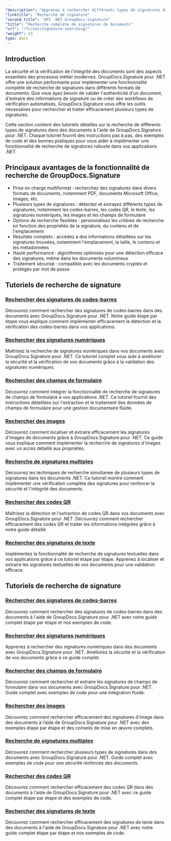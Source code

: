 ```yaml
---
"description": "Apprenez à rechercher différents types de signatures dans des documents .NET avec GroupDocs.Signature. Tutoriels complets pour la recherche de signatures de codes-barres, numériques, textuelles, QR codes, d'images et de champs de formulaire."
"linktitle": "Recherche de signature"
"second_title": "API .NET GroupDocs.Signature"
"title": "Recherche complète de signatures de documents"
"url": "/fr/net/signature-searching/"
"weight": 23
type: docs
---
```

## Introduction

La sécurité et la vérification de l'intégrité des documents sont des aspects essentiels des processus métier modernes. GroupDocs.Signature pour .NET offre une solution performante pour implémenter une fonctionnalité complète de recherche de signatures dans différents formats de documents. Que vous ayez besoin de valider l'authenticité d'un document, d'extraire des informations de signature ou de créer des workflows de vérification automatisés, GroupDocs.Signature vous offre les outils nécessaires pour rechercher et traiter efficacement plusieurs types de signatures.

Cette section contient des tutoriels détaillés sur la recherche de différents types de signatures dans des documents à l'aide de GroupDocs.Signature pour .NET. Chaque tutoriel fournit des instructions pas à pas, des exemples de code et des bonnes pratiques pour vous aider à implémenter une fonctionnalité de recherche de signatures robuste dans vos applications .NET.

## Principaux avantages de la fonctionnalité de recherche de GroupDocs.Signature

- Prise en charge multiformat : recherchez des signatures dans divers formats de documents, notamment PDF, documents Microsoft Office, images, etc.
- Plusieurs types de signatures : détectez et extrayez différents types de signatures, notamment les codes-barres, les codes QR, le texte, les signatures numériques, les images et les champs de formulaire
- Options de recherche flexibles : personnalisez les critères de recherche en fonction des propriétés de la signature, du contenu et de l'emplacement
- Résultats complets : accédez à des informations détaillées sur les signatures trouvées, notamment l'emplacement, la taille, le contenu et les métadonnées
- Haute performance : algorithmes optimisés pour une détection efficace des signatures, même dans les documents volumineux
- Traitement sécurisé : compatible avec les documents cryptés et protégés par mot de passe

## Tutoriels de recherche de signature

### [Rechercher des signatures de codes-barres](./search-for-barcode/)
Découvrez comment rechercher des signatures de codes-barres dans des documents avec GroupDocs.Signature pour .NET. Notre guide étape par étape vous explique comment implémenter efficacement la détection et la vérification des codes-barres dans vos applications.

### [Rechercher des signatures numériques](./search-for-digital-signatures/)
Maîtrisez la recherche de signatures numériques dans vos documents avec GroupDocs.Signature pour .NET. Ce tutoriel complet vous aide à améliorer la sécurité et la vérification de vos documents grâce à la validation des signatures numériques.

### [Rechercher des champs de formulaire](./search-for-form-fields/)
Découvrez comment intégrer la fonctionnalité de recherche de signatures de champs de formulaire à vos applications .NET. Ce tutoriel fournit des instructions détaillées sur l'extraction et le traitement des données de champs de formulaire pour une gestion documentaire fluide.

### [Rechercher des images](./search-for-images/)
Découvrez comment localiser et extraire efficacement les signatures d'images de documents grâce à GroupDocs.Signature pour .NET. Ce guide vous explique comment implémenter la recherche de signatures d'images avec un accès détaillé aux propriétés.

### [Recherche de signatures multiples](./search-for-multiple-signatures/)
Découvrez les techniques de recherche simultanée de plusieurs types de signatures dans les documents .NET. Ce tutoriel montre comment implémenter une vérification complète des signatures pour renforcer la sécurité et l'intégrité des documents.

### [Rechercher des codes QR](./search-for-qr-codes/)
Maîtrisez la détection et l'extraction de codes QR dans vos documents avec GroupDocs.Signature pour .NET. Découvrez comment rechercher efficacement des codes QR et traiter les informations intégrées grâce à notre guide détaillé.

### [Rechercher des signatures de texte](./search-for-text-signatures/)
Implémentez la fonctionnalité de recherche de signatures textuelles dans vos applications grâce à ce tutoriel étape par étape. Apprenez à localiser et extraire les signatures textuelles de vos documents pour une validation efficace.

## Tutoriels de recherche de signature
### [Rechercher des signatures de codes-barres](./search-for-barcode/)
Découvrez comment rechercher des signatures de codes-barres dans des documents à l'aide de GroupDocs.Signature pour .NET avec notre guide complet étape par étape et nos exemples de code.

### [Rechercher des signatures numériques](./search-for-digital-signatures/)
Apprenez à rechercher des signatures numériques dans des documents avec GroupDocs.Signature pour .NET. Améliorez la sécurité et la vérification de vos documents grâce à ce guide complet.

### [Rechercher des champs de formulaire](./search-for-form-fields/)
Découvrez comment rechercher et extraire les signatures de champs de formulaire dans vos documents avec GroupDocs.Signature pour .NET. Guide complet avec exemples de code pour une intégration fluide.

### [Rechercher des images](./search-for-images/)
Découvrez comment rechercher efficacement des signatures d’image dans des documents à l’aide de GroupDocs.Signature pour .NET avec des exemples étape par étape et des conseils de mise en œuvre complets.

### [Recherche de signatures multiples](./search-for-multiple-signatures/)
Découvrez comment rechercher plusieurs types de signatures dans des documents avec GroupDocs.Signature pour .NET. Guide complet avec exemples de code pour une sécurité renforcée des documents.

### [Rechercher des codes QR](./search-for-qr-codes/)
Découvrez comment rechercher efficacement des codes QR dans des documents à l'aide de GroupDocs.Signature pour .NET avec ce guide complet étape par étape et des exemples de code.

### [Rechercher des signatures de texte](./search-for-text-signatures/)
Découvrez comment rechercher efficacement des signatures de texte dans des documents à l'aide de GroupDocs.Signature pour .NET avec notre guide complet étape par étape et nos exemples de code.